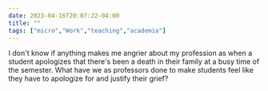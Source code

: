 ---date: 2023-04-16T20:07:22-04:00title: ""tags: ["micro","Work","teaching","academia"]---I don't know if anything makes me angrier about my profession as when a student apologizes that there's been a death in their family at a busy time of the semester. What have we as professors done to make students feel like they have to apologize for and justify their grief?